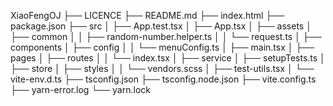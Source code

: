 XiaoFengOJ
├── LICENCE
├── README.md
├── index.html
├── package.json
├── src
│ ├── App.test.tsx
│ ├── App.tsx
│ ├── assets
│ ├── common
│ │ ├── random-number.helper.ts
│ │ └── request.ts
│ ├── components
│ ├── config
│ │ └── menuConfig.ts
│ ├── main.tsx
│ ├── pages
│ ├── routes
│ │ └── index.tsx
│ ├── service
│ ├── setupTests.ts
│ ├── store
│ ├── styles
│ │ └── vendors.scss
│ ├── test-utils.tsx
│ └── vite-env.d.ts
├── tsconfig.json
├── tsconfig.node.json
├── vite.config.ts
├── yarn-error.log
└── yarn.lock
